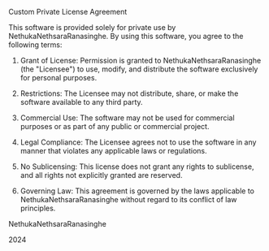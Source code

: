 Custom Private License Agreement

This software is provided solely for private use by NethukaNethsaraRanasinghe. By using this software, you agree to the following terms:

1. Grant of License: Permission is granted to NethukaNethsaraRanasinghe (the "Licensee") to use, modify, and distribute the software exclusively for personal purposes.

2. Restrictions: The Licensee may not distribute, share, or make the software available to any third party.

3. Commercial Use: The software may not be used for commercial purposes or as part of any public or commercial project.

4. Legal Compliance: The Licensee agrees not to use the software in any manner that violates any applicable laws or regulations.

5. No Sublicensing: This license does not grant any rights to sublicense, and all rights not explicitly granted are reserved.

6. Governing Law: This agreement is governed by the laws applicable to NethukaNethsaraRanasinghe without regard to its conflict of law principles.

NethukaNethsaraRanasinghe

2024
